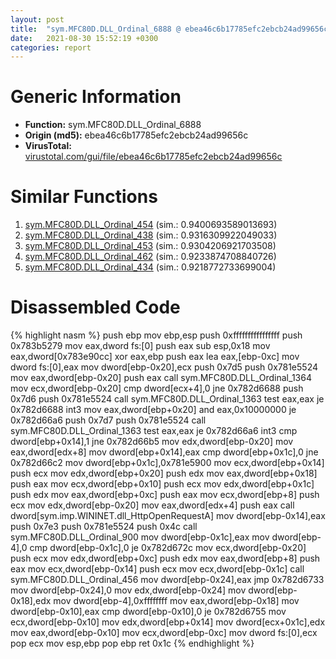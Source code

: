 ```yaml
---
layout: post
title:  "sym.MFC80D.DLL_Ordinal_6888 @ ebea46c6b17785efc2ebcb24ad99656c"
date:   2021-08-30 15:52:19 +0300
categories: report
---
```


# Generic Information
- **Function:** sym.MFC80D.DLL\_Ordinal\_6888
- **Origin (md5):** ebea46c6b17785efc2ebcb24ad99656c
- **VirusTotal:** [virustotal.com/gui/file/ebea46c6b17785efc2ebcb24ad99656c][virustotal_ref]



# Similar Functions

1. [sym.MFC80D.DLL\_Ordinal\_454][similar_1_ref] (sim.: 0.9400693589013693)
2. [sym.MFC80D.DLL\_Ordinal\_438][similar_2_ref] (sim.: 0.9316309922049033)
3. [sym.MFC80D.DLL\_Ordinal\_453][similar_3_ref] (sim.: 0.9304206921703508)
4. [sym.MFC80D.DLL\_Ordinal\_462][similar_4_ref] (sim.: 0.9233874708840726)
5. [sym.MFC80D.DLL\_Ordinal\_434][similar_5_ref] (sim.: 0.9218772733699004)


# Disassembled Code

{% highlight nasm %}
push ebp
mov ebp,esp
push 0xffffffffffffffff
push 0x783b5279
mov eax,dword fs:[0]
push eax
sub esp,0x18
mov eax,dword[0x783e90cc]
xor eax,ebp
push eax
lea eax,[ebp-0xc]
mov dword fs:[0],eax
mov dword[ebp-0x20],ecx
push 0x7d5
push 0x781e5524
mov eax,dword[ebp-0x20]
push eax
call sym.MFC80D.DLL_Ordinal_1364
mov ecx,dword[ebp-0x20]
cmp dword[ecx+4],0
jne 0x782d6688
push 0x7d6
push 0x781e5524
call sym.MFC80D.DLL_Ordinal_1363
test eax,eax
je 0x782d6688
int3 
mov eax,dword[ebp+0x20]
and eax,0x10000000
je 0x782d66a6
push 0x7d7
push 0x781e5524
call sym.MFC80D.DLL_Ordinal_1363
test eax,eax
je 0x782d66a6
int3 
cmp dword[ebp+0x14],1
jne 0x782d66b5
mov edx,dword[ebp-0x20]
mov eax,dword[edx+8]
mov dword[ebp+0x14],eax
cmp dword[ebp+0x1c],0
jne 0x782d66c2
mov dword[ebp+0x1c],0x781e5900
mov ecx,dword[ebp+0x14]
push ecx
mov edx,dword[ebp+0x20]
push edx
mov eax,dword[ebp+0x18]
push eax
mov ecx,dword[ebp+0x10]
push ecx
mov edx,dword[ebp+0x1c]
push edx
mov eax,dword[ebp+0xc]
push eax
mov ecx,dword[ebp+8]
push ecx
mov edx,dword[ebp-0x20]
mov eax,dword[edx+4]
push eax
call dword[sym.imp.WININET.dll_HttpOpenRequestA]
mov dword[ebp-0x14],eax
push 0x7e3
push 0x781e5524
push 0x4c
call sym.MFC80D.DLL_Ordinal_900
mov dword[ebp-0x1c],eax
mov dword[ebp-4],0
cmp dword[ebp-0x1c],0
je 0x782d672c
mov ecx,dword[ebp-0x20]
push ecx
mov edx,dword[ebp+0xc]
push edx
mov eax,dword[ebp+8]
push eax
mov ecx,dword[ebp-0x14]
push ecx
mov ecx,dword[ebp-0x1c]
call sym.MFC80D.DLL_Ordinal_456
mov dword[ebp-0x24],eax
jmp 0x782d6733
mov dword[ebp-0x24],0
mov edx,dword[ebp-0x24]
mov dword[ebp-0x18],edx
mov dword[ebp-4],0xffffffff
mov eax,dword[ebp-0x18]
mov dword[ebp-0x10],eax
cmp dword[ebp-0x10],0
je 0x782d6755
mov ecx,dword[ebp-0x10]
mov edx,dword[ebp+0x14]
mov dword[ecx+0x1c],edx
mov eax,dword[ebp-0x10]
mov ecx,dword[ebp-0xc]
mov dword fs:[0],ecx
pop ecx
mov esp,ebp
pop ebp
ret 0x1c
{% endhighlight %}


[similar_1_ref]: /report/sym.MFC80D.DLL_Ordinal_454@ebea46c6b17785efc2ebcb24ad99656c
[similar_2_ref]: /report/sym.MFC80D.DLL_Ordinal_438@ebea46c6b17785efc2ebcb24ad99656c
[similar_3_ref]: /report/sym.MFC80D.DLL_Ordinal_453@ebea46c6b17785efc2ebcb24ad99656c
[similar_4_ref]: /report/sym.MFC80D.DLL_Ordinal_462@ebea46c6b17785efc2ebcb24ad99656c
[similar_5_ref]: /report/sym.MFC80D.DLL_Ordinal_434@ebea46c6b17785efc2ebcb24ad99656c
[virustotal_ref]: https://www.virustotal.com/gui/file/ebea46c6b17785efc2ebcb24ad99656c